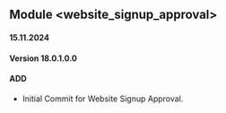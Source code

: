 ## Module <website_signup_approval>

#### 15.11.2024
#### Version 18.0.1.0.0
#### ADD
- Initial Commit for Website Signup Approval.
